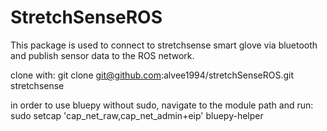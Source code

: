 # StretchSenseROS

This package is used to connect to stretchsense smart glove via bluetooth and publish sensor data to the ROS network.

clone with:
git clone git@github.com:alvee1994/stretchSenseROS.git stretchsense

in order to use bluepy without sudo, navigate to the module path and run:
sudo setcap 'cap_net_raw,cap_net_admin+eip' bluepy-helper

